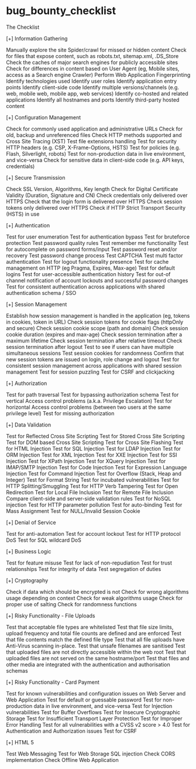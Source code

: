 # bug_bounty_checklist

The Checklist

[+] Information Gathering

Manually explore the site
Spider/crawl for missed or hidden content
Check for files that expose content, such as robots.txt, sitemap.xml, .DS_Store
Check the caches of major search engines for publicly accessible sites
Check for differences in content based on User Agent (eg, Mobile sites, access as a Search engine Crawler)
Perform Web Application Fingerprinting
Identify technologies used
Identify user roles
Identify application entry points
Identify client-side code
Identify multiple versions/channels (e.g. web, mobile web, mobile app, web services)
Identify co-hosted and related applications
Identify all hostnames and ports
Identify third-party hosted content

[+] Configuration Management

Check for commonly used application and administrative URLs
Check for old, backup and unreferenced files
Check HTTP methods supported and Cross Site Tracing (XST)
Test file extensions handling
Test for security HTTP headers (e.g. CSP, X-Frame-Options, HSTS)
Test for policies (e.g. Flash, Silverlight, robots)
Test for non-production data in live environment, and vice-versa
Check for sensitive data in client-side code (e.g. API keys, credentials)

[+] Secure Transmission

Check SSL Version, Algorithms, Key length
Check for Digital Certificate Validity (Duration, Signature and CN)
Check credentials only delivered over HTTPS
Check that the login form is delivered over HTTPS
Check session tokens only delivered over HTTPS
Check if HTTP Strict Transport Security (HSTS) in use

[+] Authentication

Test for user enumeration
Test for authentication bypass
Test for bruteforce protection
Test password quality rules
Test remember me functionality
Test for autocomplete on password forms/input
Test password reset and/or recovery
Test password change process
Test CAPTCHA
Test multi factor authentication
Test for logout functionality presence
Test for cache management on HTTP (eg Pragma, Expires, Max-age)
Test for default logins
Test for user-accessible authentication history
Test for out-of channel notification of account lockouts and successful password changes
Test for consistent authentication across applications with shared authentication schema / SSO

[+] Session Management

Establish how session management is handled in the application (eg, tokens in cookies, token in URL)
Check session tokens for cookie flags (httpOnly and secure)
Check session cookie scope (path and domain)
Check session cookie duration (expires and max-age)
Check session termination after a maximum lifetime
Check session termination after relative timeout
Check session termination after logout
Test to see if users can have multiple simultaneous sessions
Test session cookies for randomness
Confirm that new session tokens are issued on login, role change and logout
Test for consistent session management across applications with shared session management
Test for session puzzling
Test for CSRF and clickjacking

[+] Authorization

Test for path traversal
Test for bypassing authorization schema
Test for vertical Access control problems (a.k.a. Privilege Escalation)
Test for horizontal Access control problems (between two users at the same privilege level)
Test for missing authorization

[+] Data Validation

Test for Reflected Cross Site Scripting
Test for Stored Cross Site Scripting
Test for DOM based Cross Site Scripting
Test for Cross Site Flashing
Test for HTML Injection
Test for SQL Injection
Test for LDAP Injection
Test for ORM Injection
Test for XML Injection
Test for XXE Injection
Test for SSI Injection
Test for XPath Injection
Test for XQuery Injection
Test for IMAP/SMTP Injection
Test for Code Injection
Test for Expression Language Injection
Test for Command Injection
Test for Overflow (Stack, Heap and Integer)
Test for Format String
Test for incubated vulnerabilities
Test for HTTP Splitting/Smuggling
Test for HTTP Verb Tampering
Test for Open Redirection
Test for Local File Inclusion
Test for Remote File Inclusion
Compare client-side and server-side validation rules
Test for NoSQL injection
Test for HTTP parameter pollution
Test for auto-binding
Test for Mass Assignment
Test for NULL/Invalid Session Cookie

[+] Denial of Service

Test for anti-automation
Test for account lockout
Test for HTTP protocol DoS
Test for SQL wildcard DoS

[+] Business Logic

Test for feature misuse
Test for lack of non-repudiation
Test for trust relationships
Test for integrity of data
Test segregation of duties

[+] Cryptography

Check if data which should be encrypted is not
Check for wrong algorithms usage depending on context
Check for weak algorithms usage
Check for proper use of salting
Check for randomness functions

[+] Risky Functionality - File Uploads

Test that acceptable file types are whitelisted
Test that file size limits, upload frequency and total file counts are defined and are enforced
Test that file contents match the defined file type
Test that all file uploads have Anti-Virus scanning in-place.
Test that unsafe filenames are sanitised
Test that uploaded files are not directly accessible within the web root
Test that uploaded files are not served on the same hostname/port
Test that files and other media are integrated with the authentication and authorisation schemas

[+] Risky Functionality - Card Payment

Test for known vulnerabilities and configuration issues on Web Server and Web Application
Test for default or guessable password
Test for non-production data in live environment, and vice-versa
Test for Injection vulnerabilities
Test for Buffer Overflows
Test for Insecure Cryptographic Storage
Test for Insufficient Transport Layer Protection
Test for Improper Error Handling
Test for all vulnerabilities with a CVSS v2 score > 4.0
Test for Authentication and Authorization issues
Test for CSRF

[+] HTML 5

Test Web Messaging
Test for Web Storage SQL injection
Check CORS implementation
Check Offline Web Application
